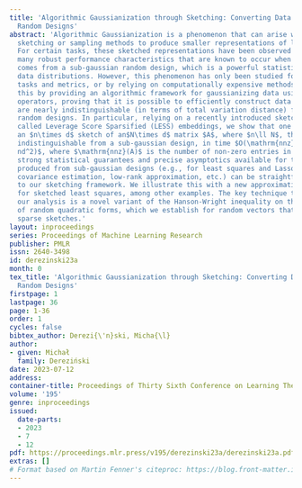 ```yaml
---
title: 'Algorithmic Gaussianization through Sketching: Converting Data into Sub-gaussian
  Random Designs'
abstract: 'Algorithmic Gaussianization is a phenomenon that can arise when using randomized
  sketching or sampling methods to produce smaller representations of large datasets:
  For certain tasks, these sketched representations have been observed to exhibit
  many robust performance characteristics that are known to occur when a data sample
  comes from a sub-gaussian random design, which is a powerful statistical model of
  data distributions. However, this phenomenon has only been studied for specific
  tasks and metrics, or by relying on computationally expensive methods. We address
  this by providing an algorithmic framework for gaussianizing data using sparse sketching
  operators, proving that it is possible to efficiently construct data sketches that
  are nearly indistinguishable (in terms of total variation distance) from sub-gaussian
  random designs. In particular, relying on a recently introduced sketching technique
  called Leverage Score Sparsified (LESS) embeddings, we show that one can construct
  an $n\times d$ sketch of an$N\times d$ matrix $A$, where $n\ll N$, that is nearly
  indistinguishable from a sub-gaussian design, in time $O(\mathrm{nnz}(A)\log N +
  nd^2)$, where $\mathrm{nnz}(A)$ is the number of non-zero entries in $A$. As a consequence,
  strong statistical guarantees and precise asymptotics available for the estimators
  produced from sub-gaussian designs (e.g., for least squares and Lasso regression,
  covariance estimation, low-rank approximation, etc.) can be straightforwardly adapted
  to our sketching framework. We illustrate this with a new approximation guarantee
  for sketched least squares, among other examples. The key technique that enables
  our analysis is a novel variant of the Hanson-Wright inequality on the concentration
  of random quadratic forms, which we establish for random vectors that arise from
  sparse sketches.'
layout: inproceedings
series: Proceedings of Machine Learning Research
publisher: PMLR
issn: 2640-3498
id: derezinski23a
month: 0
tex_title: 'Algorithmic Gaussianization through Sketching: Converting Data into Sub-gaussian
  Random Designs'
firstpage: 1
lastpage: 36
page: 1-36
order: 1
cycles: false
bibtex_author: Derezi{\'n}ski, Micha{\l}
author:
- given: Michał
  family: Dereziński
date: 2023-07-12
address: 
container-title: Proceedings of Thirty Sixth Conference on Learning Theory
volume: '195'
genre: inproceedings
issued:
  date-parts:
  - 2023
  - 7
  - 12
pdf: https://proceedings.mlr.press/v195/derezinski23a/derezinski23a.pdf
extras: []
# Format based on Martin Fenner's citeproc: https://blog.front-matter.io/posts/citeproc-yaml-for-bibliographies/
---
```

